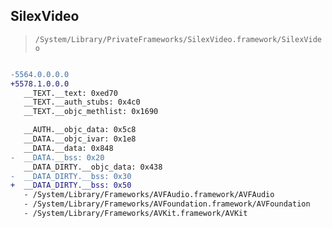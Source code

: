 ## SilexVideo

> `/System/Library/PrivateFrameworks/SilexVideo.framework/SilexVideo`

```diff

-5564.0.0.0.0
+5578.1.0.0.0
   __TEXT.__text: 0xed70
   __TEXT.__auth_stubs: 0x4c0
   __TEXT.__objc_methlist: 0x1690

   __AUTH.__objc_data: 0x5c8
   __DATA.__objc_ivar: 0x1e8
   __DATA.__data: 0x848
-  __DATA.__bss: 0x20
   __DATA_DIRTY.__objc_data: 0x438
-  __DATA_DIRTY.__bss: 0x30
+  __DATA_DIRTY.__bss: 0x50
   - /System/Library/Frameworks/AVFAudio.framework/AVFAudio
   - /System/Library/Frameworks/AVFoundation.framework/AVFoundation
   - /System/Library/Frameworks/AVKit.framework/AVKit

```
